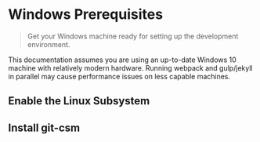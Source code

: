 # Windows Prerequisites

> Get your Windows machine ready for setting up the development environment.

This documentation assumes you are using an up-to-date Windows 10 machine with relatively modern hardware.  Running webpack and gulp/jekyll in parallel may cause performance issues on less capable machines.

## Enable the Linux Subsystem

## Install git-csm
